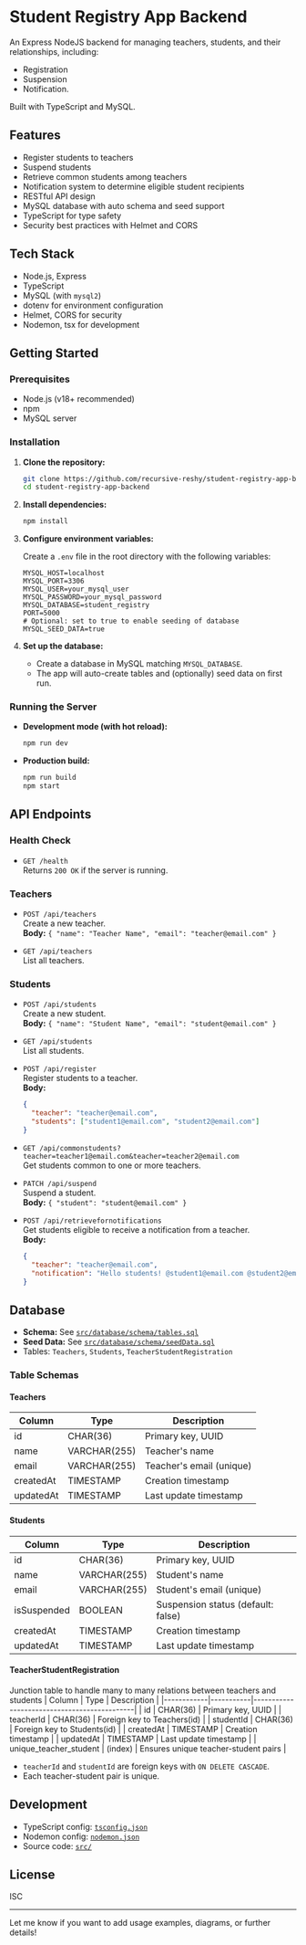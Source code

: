 # Student Registry App Backend

An Express NodeJS backend for managing teachers, students, and their relationships, including:
- Registration
- Suspension
- Notification. 

Built with TypeScript and MySQL.

## Features

- Register students to teachers
- Suspend students
- Retrieve common students among teachers
- Notification system to determine eligible student recipients
- RESTful API design
- MySQL database with auto schema and seed support
- TypeScript for type safety
- Security best practices with Helmet and CORS

## Tech Stack

- Node.js, Express
- TypeScript
- MySQL (with `mysql2`)
- dotenv for environment configuration
- Helmet, CORS for security
- Nodemon, tsx for development

## Getting Started

### Prerequisites

- Node.js (v18+ recommended)
- npm
- MySQL server

### Installation

1. **Clone the repository:**
   ```bash
   git clone https://github.com/recursive-reshy/student-registry-app-backend.git
   cd student-registry-app-backend
   ```

2. **Install dependencies:**
   ```bash
   npm install
   ```

3. **Configure environment variables:**

   Create a `.env` file in the root directory with the following variables:
   ```
   MYSQL_HOST=localhost
   MYSQL_PORT=3306
   MYSQL_USER=your_mysql_user
   MYSQL_PASSWORD=your_mysql_password
   MYSQL_DATABASE=student_registry
   PORT=5000
   # Optional: set to true to enable seeding of database
   MYSQL_SEED_DATA=true
   ```

4. **Set up the database:**

   - Create a database in MySQL matching `MYSQL_DATABASE`.
   - The app will auto-create tables and (optionally) seed data on first run.

### Running the Server

- **Development mode (with hot reload):**
  ```bash
  npm run dev
  ```

- **Production build:**
  ```bash
  npm run build
  npm start
  ```

## API Endpoints

### Health Check

- `GET /health`  
  Returns `200 OK` if the server is running.

### Teachers

- `POST /api/teachers`  
  Create a new teacher.  
  **Body:** `{ "name": "Teacher Name", "email": "teacher@email.com" }`

- `GET /api/teachers`  
  List all teachers.

### Students

- `POST /api/students`  
  Create a new student.  
  **Body:** `{ "name": "Student Name", "email": "student@email.com" }`

- `GET /api/students`  
  List all students.

- `POST /api/register`  
  Register students to a teacher.  
  **Body:**  
  ```json
  {
    "teacher": "teacher@email.com",
    "students": ["student1@email.com", "student2@email.com"]
  }
  ```

- `GET /api/commonstudents?teacher=teacher1@email.com&teacher=teacher2@email.com`  
  Get students common to one or more teachers.

- `PATCH /api/suspend`  
  Suspend a student.  
  **Body:** `{ "student": "student@email.com" }`

- `POST /api/retrievefornotifications`  
  Get students eligible to receive a notification from a teacher.  
  **Body:**  
  ```json
  {
    "teacher": "teacher@email.com",
    "notification": "Hello students! @student1@email.com @student2@email.com"
  }
  ```

## Database

- **Schema:** See [`src/database/schema/tables.sql`](src/database/schema/tables.sql)
- **Seed Data:** See [`src/database/schema/seedData.sql`](src/database/schema/seedData.sql)
- Tables: `Teachers`, `Students`, `TeacherStudentRegistration`

### Table Schemas

#### Teachers
| Column     | Type         | Description                        |
|-----------|--------------|------------------------------------|
| id        | CHAR(36)     | Primary key, UUID                  |
| name      | VARCHAR(255) | Teacher's name                     |
| email     | VARCHAR(255) | Teacher's email (unique)           |
| createdAt | TIMESTAMP    | Creation timestamp                 |
| updatedAt | TIMESTAMP    | Last update timestamp              |

#### Students
| Column      | Type         | Description                        |
|-------------|--------------|------------------------------------|
| id          | CHAR(36)     | Primary key, UUID                  |
| name        | VARCHAR(255) | Student's name                     |
| email       | VARCHAR(255) | Student's email (unique)           |
| isSuspended | BOOLEAN      | Suspension status (default: false) |
| createdAt   | TIMESTAMP    | Creation timestamp                 |
| updatedAt   | TIMESTAMP    | Last update timestamp              |

#### TeacherStudentRegistration
Junction table to handle many to many relations between teachers and students
| Column     | Type      | Description                                 |
|------------|-----------|---------------------------------------------|
| id         | CHAR(36)  | Primary key, UUID                           |
| teacherId  | CHAR(36)  | Foreign key to Teachers(id)                 |
| studentId  | CHAR(36)  | Foreign key to Students(id)                 |
| createdAt  | TIMESTAMP | Creation timestamp                          |
| updatedAt  | TIMESTAMP | Last update timestamp                       |
| unique_teacher_student | (index) | Ensures unique teacher-student pairs |

- `teacherId` and `studentId` are foreign keys with `ON DELETE CASCADE`.
- Each teacher-student pair is unique.

## Development

- TypeScript config: [`tsconfig.json`](tsconfig.json)
- Nodemon config: [`nodemon.json`](nodemon.json)
- Source code: [`src/`](src/)

## License

ISC

---

Let me know if you want to add usage examples, diagrams, or further details!